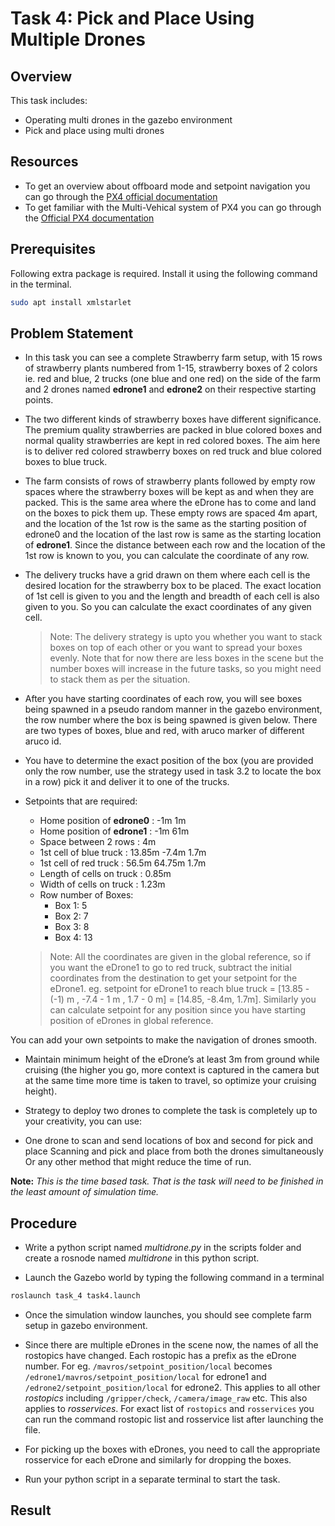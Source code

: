 # Task 4: Pick and Place Using Multiple Drones

## Overview
This task includes:
- Operating multi drones in the gazebo environment
- Pick and place using multi drones

## Resources

- To get an overview about offboard mode and setpoint navigation you can go through the [PX4 official documentation](https://docs.px4.io/master/en/flight_modes/offboard.html)
- To get familiar with the Multi-Vehical system of PX4 you can go through the [Official PX4 documentation](https://docs.px4.io/master/en/simulation/multi-vehicle-simulation.html)

## Prerequisites

Following extra package is required. Install it using the following command in the terminal.
```bash
sudo apt install xmlstarlet
```

## Problem Statement

- In this task you can see a complete Strawberry farm setup, with 15 rows of strawberry plants numbered from 1-15, strawberry boxes of 2 colors ie. red and blue, 2 trucks (one blue and one red) on the side of the farm and 2 drones named __edrone1__ and __edrone2__ on their respective starting points.

- The two different kinds of strawberry boxes have different significance. The premium quality strawberries are packed in blue colored boxes and normal quality strawberries are kept in red colored boxes. The aim here is to deliver red colored strawberry boxes on red truck and blue colored boxes to blue truck.

- The farm consists of rows of strawberry plants followed by empty row spaces where the strawberry boxes will be kept as and when they are packed. This is the same area where the eDrone has to come and land on the boxes to pick them up. These empty rows are spaced 4m apart, and the location of the 1st row is the same as the starting position of edrone0 and the location of the last row is same as the starting location of __edrone1__. Since the distance between each row and the location of the 1st row is known to you, you can calculate the coordinate of any row.

- The delivery trucks have a grid drawn on them where each cell is the desired location for the strawberry box to be placed. The exact location of 1st cell is given to you and the length and breadth of each cell is also given to you. So you can calculate the exact coordinates of any given cell.

    > Note: The delivery strategy is upto you whether you want to stack boxes on top of each other or you want to spread your boxes evenly. Note that for now there are less boxes in the scene but the number boxes will increase in the future tasks, so you might need to stack them as per the situation.

- After you have starting coordinates of each row, you will see boxes being spawned in a pseudo random manner in the gazebo environment, the row number where the box is being spawned is given below. There are two types of boxes, blue and red, with aruco marker of different aruco id.

- You have to determine the exact position of the box (you are provided only the row number, use the strategy used in task 3.2 to locate the box in a row) pick it and deliver it to one of the trucks.

- Setpoints that are required:
    - Home position of __edrone0__ : -1m 1m
    - Home position of __edrone1__ : -1m 61m
    - Space between 2 rows : 4m
    - 1st cell of blue truck : 13.85m -7.4m 1.7m
    - 1st cell of red truck : 56.5m 64.75m 1.7m
    - Length of cells on truck : 0.85m
    - Width of cells on truck : 1.23m
    - Row number of Boxes:
        - Box 1: 5
        - Box 2: 7
        - Box 3: 8
        - Box 4: 13
    > Note: All the coordinates are given in the global reference, so if you want the eDrone1 to go to red truck, subtract the initial coordinates from the destination to get your setpoint for the eDrone1. eg. setpoint for eDrone1 to reach blue truck = [13.85 - (-1) m , -7.4 - 1 m , 1.7 - 0 m] = [14.85, -8.4m, 1.7m]. Similarly you can calculate setpoint for any position since you have starting position of eDrones in global reference.

You can add your own setpoints to make the navigation of drones smooth.

- Maintain minimum height of the eDrone’s at least 3m from ground while cruising (the higher you go, more context is captured in the camera but at the same time more time is taken to travel, so optimize your cruising height).

- Strategy to deploy two drones to complete the task is completely up to your creativity, you can use:

- One drone to scan and send locations of box and second for pick and place
Scanning and pick and place from both the drones simultaneously
Or any other method that might reduce the time of run.

__Note:__ _This is the time based task. That is the task will need to be finished in the least amount of simulation time._

## Procedure

- Write a python script named _multidrone.py_ in the scripts folder and create a rosnode named _multidrone_ in this python script.

- Launch the Gazebo world by typing the following command in a terminal
```bash
roslaunch task_4 task4.launch
```

- Once the simulation window launches, you should see complete farm setup in gazebo environment.

- Since there are multiple eDrones in the scene now, the names of all the rostopics have changed. Each rostopic has a prefix as the eDrone number. For eg. ```/mavros/setpoint_position/local``` becomes ```/edrone1/mavros/setpoint_position/local``` for edrone1 and ```/edrone2/setpoint_position/local``` for edrone2. This applies to all other _rostopics_ including ```/gripper/check```, ```/camera/image_raw``` etc. This also applies to _rosservices_. For exact list of ```rostopics``` and ```rosservices``` you can run the command rostopic list and rosservice list after launching the file.

- For picking up the boxes with eDrones, you need to call the appropriate rosservice for each eDrone and similarly for dropping the boxes.

- Run your python script in a separate terminal to start the task.

## Result

